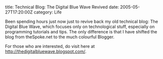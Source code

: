 title: Technical Blog: The Digital Blue Wave Revived
date: 2005-05-27T17:20:00Z
category: Life

Been spending hours just now just to revive back my old technical blog: The Digital Blue Wave, which focuses only on technological stuff, especially on programming tutorials and tips. The only difference is that I have shifted the blog from theSpoke.net to the much colourful Blogger.

For those who are interested, do visit here at http://thedigitalbluewave.blogspot.com/.
